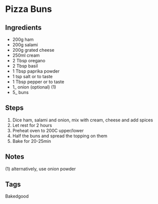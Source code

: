 # Pizza Buns

## Ingredients

* 200g ham
* 200g salami
* 200g grated cheese 
* 250ml cream
* 2 Tbsp oregano
* 2 Tbsp basil
* 1 Tbsp paprika powder
* 1 tsp salt or to taste
* 1 Tbsp pepper or to taste 
* 1_ onion (optional) (1)
* 5_ buns

## Steps

1. Dice ham, salami and onion, mix with cream, cheese and add spices
2. Let rest for 2 hours
3. Preheat oven to 200C upper/lower
3. Half the buns and spread the topping on them
4. Bake for 20-25min

## Notes

(1) alternatively, use onion powder

## Tags
Bakedgood

